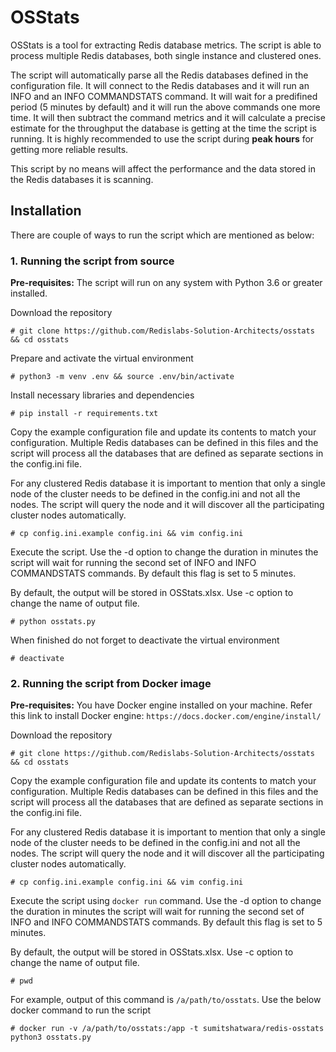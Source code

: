 # OSStats

OSStats is a tool for extracting Redis database metrics. The script is able to process multiple Redis databases, both single instance and clustered ones. 

The script will automatically parse all the Redis databases defined in the configuration file. It will connect to the Redis databases and it will run an INFO and an INFO COMMANDSTATS command. It will wait for a predifined period (5 minutes by default) and it will run the above commands one more time. It will then subtract the command metrics and it will calculate a precise estimate for the throughput the database is getting at the time the script is running. It is highly recommended to use the script during **peak hours** for getting more reliable results. 

This script by no means will affect the performance and the data stored in the Redis databases it is scanning.


## Installation

There are couple of ways to run the script which are mentioned as below:

### 1. Running the script from source

**Pre-requisites:** The script will run on any system with Python 3.6 or greater installed. 

Download the repository

```
# git clone https://github.com/Redislabs-Solution-Architects/osstats && cd osstats
```

Prepare and activate the virtual environment

```
# python3 -m venv .env && source .env/bin/activate
```

Install necessary libraries and dependencies

```
# pip install -r requirements.txt
```

Copy the example configuration file and update its contents to match your configuration. Multiple Redis databases can be defined in this files and the script will process all the databases that are defined as separate sections in the config.ini file.

For any clustered Redis database it is important to mention that only a single node of the cluster needs to be defined in the config.ini and not all the nodes. The script will query the node and it will discover all the participating cluster nodes automatically.

```
# cp config.ini.example config.ini && vim config.ini
```

Execute the script. Use the -d option to change the duration in minutes the script will wait for running the second set of INFO and INFO COMMANDSTATS commands. By default this flag is set to 5 minutes.

By default, the output will be stored in OSStats.xlsx. Use -c option to change the name of output file.

```
# python osstats.py
```

When finished do not forget to deactivate the virtual environment

```
# deactivate
```


### 2. Running the script from Docker image

**Pre-requisites:** You have Docker engine installed on your machine. Refer this link to install Docker engine: `https://docs.docker.com/engine/install/`


Download the repository

```
# git clone https://github.com/Redislabs-Solution-Architects/osstats && cd osstats
```

Copy the example configuration file and update its contents to match your configuration. Multiple Redis databases can be defined in this files and the script will process all the databases that are defined as separate sections in the config.ini file.

For any clustered Redis database it is important to mention that only a single node of the cluster needs to be defined in the config.ini and not all the nodes. The script will query the node and it will discover all the participating cluster nodes automatically.

```
# cp config.ini.example config.ini && vim config.ini
```

Execute the script using `docker run` command. Use the -d option to change the duration in minutes the script will wait for running the second set of INFO and INFO COMMANDSTATS commands. By default this flag is set to 5 minutes.

By default, the output will be stored in OSStats.xlsx. Use -c option to change the name of output file.

```
# pwd
```
For example, output of this command is `/a/path/to/osstats`. Use the below docker command to run the script

```
# docker run -v /a/path/to/osstats:/app -t sumitshatwara/redis-osstats python3 osstats.py
```


